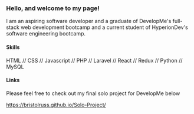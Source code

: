 ### Hello, and welcome to my page!

I am an aspiring software developer and a graduate of DevelopMe's full-stack web development bootcamp and a current student of HyperionDev's software engineering bootcamp.

#### Skills

HTML // CSS // Javascript // PHP // Laravel // React // Redux // Python // MySQL

#### Links

Please feel free to check out my final solo project for DevelopMe below

https://bristolruss.github.io/Solo-Project/
<!--
**BristolRuss/BristolRuss** is a ✨ _special_ ✨ repository because its `README.md` (this file) appears on your GitHub profile.

Here are some ideas to get you started:

- 🔭 I’m currently working on ...
- 🌱 I’m currently learning ...
- 👯 I’m looking to collaborate on ...
- 🤔 I’m looking for help with ...
- 💬 Ask me about ...
- 📫 How to reach me: ...
- 😄 Pronouns: ...
- ⚡ Fun fact: ...
-->

